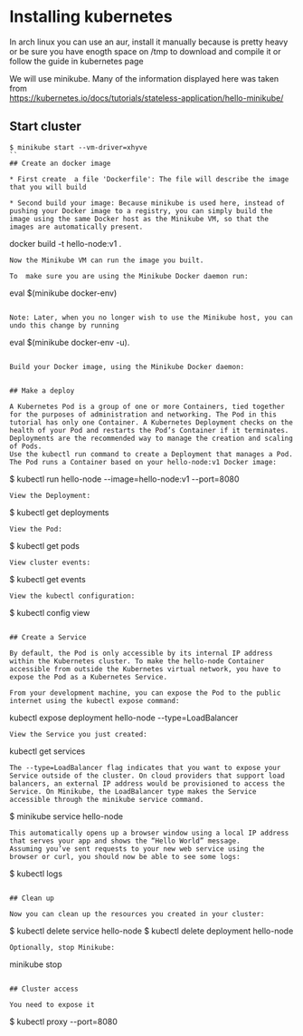 # Installing kubernetes

In arch linux you can use an aur, install it manually because is pretty heavy or be sure you have enogth space on /tmp to download and compile it or follow the guide in kubernetes page

We will use minikube. Many of the information displayed here was taken from  
https://kubernetes.io/docs/tutorials/stateless-application/hello-minikube/

## Start cluster

```
$ minikube start --vm-driver=xhyve
``
## Create an docker image

* First create  a file 'Dockerfile': The file will describe the image that you will build

* Second build your image: Because minikube is used here, instead of pushing your Docker image to a registry, you can simply build the image using the same Docker host as the Minikube VM, so that the images are automatically present.

```
docker build -t hello-node:v1 .
```
Now the Minikube VM can run the image you built.

To  make sure you are using the Minikube Docker daemon run:

```
eval $(minikube docker-env)
```

Note: Later, when you no longer wish to use the Minikube host, you can undo this change by running
```
 eval $(minikube docker-env -u).
```

Build your Docker image, using the Minikube Docker daemon:


## Make a deploy

A Kubernetes Pod is a group of one or more Containers, tied together for the purposes of administration and networking. The Pod in this tutorial has only one Container. A Kubernetes Deployment checks on the health of your Pod and restarts the Pod’s Container if it terminates. Deployments are the recommended way to manage the creation and scaling of Pods.
Use the kubectl run command to create a Deployment that manages a Pod. The Pod runs a Container based on your hello-node:v1 Docker image:
```
$ kubectl run hello-node --image=hello-node:v1 --port=8080
```
View the Deployment:
```
$ kubectl get deployments
```
View the Pod:
```
$ kubectl get pods
```
View cluster events:
```
$ kubectl get events
```
View the kubectl configuration:
```
$ kubectl config view
```

## Create a Service

By default, the Pod is only accessible by its internal IP address within the Kubernetes cluster. To make the hello-node Container accessible from outside the Kubernetes virtual network, you have to expose the Pod as a Kubernetes Service.

From your development machine, you can expose the Pod to the public internet using the kubectl expose command:
```
kubectl expose deployment hello-node --type=LoadBalancer
```
View the Service you just created:
```
kubectl get services
```
The --type=LoadBalancer flag indicates that you want to expose your Service outside of the cluster. On cloud providers that support load balancers, an external IP address would be provisioned to access the Service. On Minikube, the LoadBalancer type makes the Service accessible through the minikube service command.
```
$ minikube service hello-node
```
This automatically opens up a browser window using a local IP address that serves your app and shows the “Hello World” message.
Assuming you’ve sent requests to your new web service using the browser or curl, you should now be able to see some logs:
```
$ kubectl logs <POD-NAME>
```

## Clean up

Now you can clean up the resources you created in your cluster:
```
$ kubectl delete service hello-node
$ kubectl delete deployment hello-node
```
Optionally, stop Minikube:
```
minikube stop
```

## Cluster access

You need to expose it

```
  $ kubectl proxy --port=8080
```
